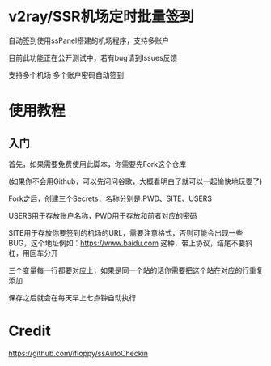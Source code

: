 # v2ray/SSR机场定时批量签到

自动签到使用ssPanel搭建的机场程序，支持多账户

目前此功能正在公开测试中，若有bug请到Issues反馈

支持多个机场 多个账户密码自动签到

# 使用教程

## 入门

首先，如果需要免费使用此脚本，你需要先Fork这个仓库

(如果你不会用Github，可以先问问谷歌，大概看明白了就可以一起愉快地玩耍了)

Fork之后，创建三个Secrets，名称分别是:PWD、SITE、USERS

USERS用于存放账户名称，PWD用于存放和前者对应的密码

SITE用于存放你要签到的机场的URL，需要注意格式，否则可能会出现一些BUG，这个地址例如：https://www.baidu.com 这种，带上协议，结尾不要斜杠，用回车分开

三个变量每一行都要对应上，如果是同一个站的话你需要把这个站在对应的行重复添加

保存之后就会在每天早上七点钟自动执行

# Credit

https://github.com/ifloppy/ssAutoCheckin